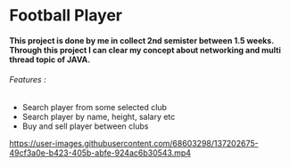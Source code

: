 <h1> Football Player </h1>
<h4> This project is done by me in collect 2nd semister between 1.5 weeks. Through this project I can clear my concept about networking and multi thread topic of JAVA.</h4>

<h6> Features :</h6>
<ul>
  <li>Search player from some selected club</li>
  <li>Search player by name, height, salary etc</li>
  <li>Buy and sell player between clubs</li>
</ul>

https://user-images.githubusercontent.com/68603298/137202675-49cf3a0e-b423-405b-abfe-924ac6b30543.mp4


